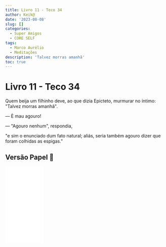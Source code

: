 ```yaml
---
title: Livro 11 - Teco 34
author: Keik@
date: '2023-08-08'
slug: []
categories:
  - Super Amigos
  - CORE SELF
tags:
  - Marco Aurélio
  - Meditações
description: 'Talvez morras amanhã'
toc: true
---
```


# Livro 11 - Teco 34

Quem beija um filhinho deve, ao que dizia Epicteto, murmurar no íntimo: 
"Talvez morras amanhã". 

— È mau agouro! 

— "Agouro nenhum", respondia, 

"e sim o enunciado dum fato natural; aliás, seria também agouro dizer que foram colhidas as espigas."


## Versão Papel :book:
<iframe style="width:120px;height:240px;" marginwidth="0" marginheight="0" scrolling="no" frameborder="0" src="//ws-na.amazon-adsystem.com/widgets/q?ServiceVersion=20070822&OneJS=1&Operation=GetAdHtml&MarketPlace=BR&source=ss&ref=as_ss_li_til&ad_type=product_link&tracking_id=mundodekeika-20&language=pt_BR&marketplace=amazon&region=BR&placement=B092FVY4BB&asins=B092FVY4BB&linkId=37c5ec14221f61f811029aa88b520891&show_border=true&link_opens_in_new_window=true"></iframe>